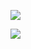 ![](https://raw.githubusercontent.com/ChngJeremy/github-stats/blob/master/generated/languages.svg#gh-dark-mode-only)

![](https://raw.githubusercontent.com/ChngJeremy/github-stats/blob/master/generated/overview.svg#gh-dark-mode-only)
